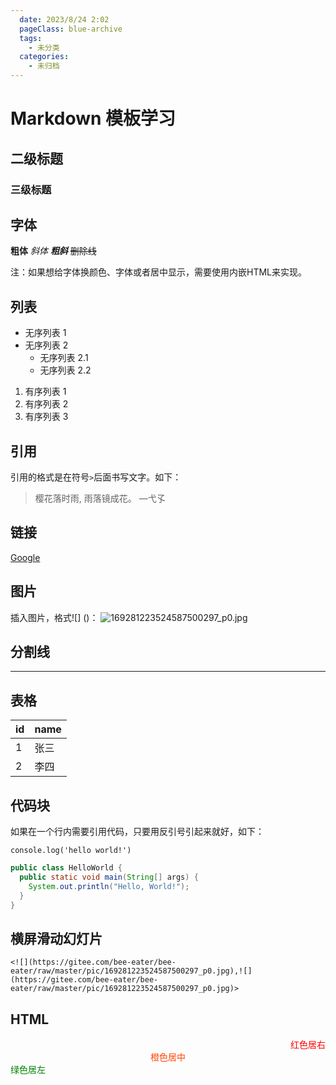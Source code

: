 ```yaml
---
  date: 2023/8/24 2:02
  pageClass: blue-archive
  tags:
    - 未分类
  categories:
    - 未归档
---
```


# Markdown 模板学习

## 二级标题

### 三级标题

## 字体

**粗体** *斜体* ***粗斜*** ~~删除线~~

注：如果想给字体换颜色、字体或者居中显示，需要使用内嵌HTML来实现。

## 列表

- 无序列表 1
- 无序列表 2
    - 无序列表 2.1
    - 无序列表 2.2

1. 有序列表 1
2. 有序列表 2
3. 有序列表 3

## 引用

引用的格式是在符号`>`后面书写文字。如下：

> 樱花落时雨, 雨落镜成花。 —弋孓

## 链接

[Google](https://www.google.com)

## 图片

插入图片，格式![] ()：
![169281223524587500297_p0.jpg](https://gitee.com/bee-eater/bee-eater/raw/master/pic/169281223524587500297_p0.jpg)

## 分割线

---

## 表格

|id|name|
|--|--|
|1|张三|
|2|李四|

## 代码块

如果在一个行内需要引用代码，只要用反引号引起来就好，如下：

`console.log('hello world!')`

```java
public class HelloWorld {
  public static void main(String[] args) {
    System.out.println("Hello, World!");
  }
}
```

## 横屏滑动幻灯片

`<![](https://gitee.com/bee-eater/bee-eater/raw/master/pic/169281223524587500297_p0.jpg),![](https://gitee.com/bee-eater/bee-eater/raw/master/pic/169281223524587500297_p0.jpg)>`

## HTML

<span style="display:block;text-align:right;color:red;">红色居右</span>
<span style="display:block;text-align:center;color:orangered;">橙色居中</span>
<span style="display:block;text-align:left;color:green;">绿色居左</span>

